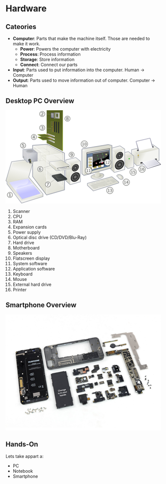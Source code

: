 # Hardware

## Cateories

- **Computer**: Parts that make the machine itself. Those are needed to make it work.
   - **Power**: Powers the computer with electricity
   - **Process**: Process information
   - **Storage**: Store information
   - **Connect**: Connect our parts
- **Input**: Parts used to put information into the computer. Human -> Computer 
- **Output**: Parts used to move information out of computer. Computer -> Human

## Desktop PC Overview

![Desktop PC Overview](./images/overview_cc.png)

1. Scanner
2. CPU
3. RAM
4. Expansion cards
5. Power supply
6. Optical disc drive (CD/DVD/Blu-Ray)
7. Hard drive
8. Motherboard
9. Speakers
10. Flatscreen display
11. System software
12. Application software
13. Keyboard
14. Mouse
15. External hard drive
16. Printer	

## Smartphone Overview

![Smartphone Overview](./images/smartphone_cc.jpg)

## Hands-On

Lets take appart a:
- PC
- Notebook
- Smartphone